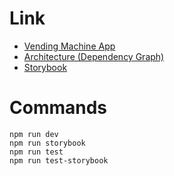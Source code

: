 # Link

- [Vending Machine App](https://tkntkn.github.io/clean-architecture-vending-machine/app)
- [Architecture (Dependency Graph)](https://tkntkn.github.io/clean-architecture-vending-machine/architecture)
- [Storybook](https://tkntkn.github.io/clean-architecture-vending-machine/storybook)

# Commands

```
npm run dev
npm run storybook
npm run test
npm run test-storybook
```
